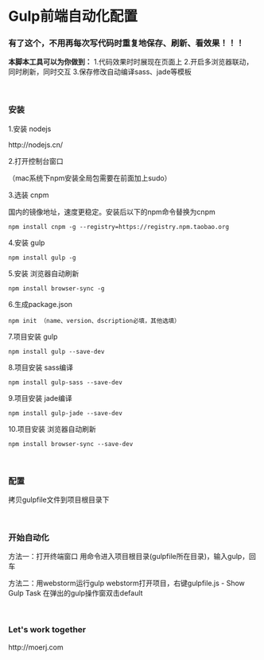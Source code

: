 # Gulp前端自动化配置

<h3>有了这个，不用再每次写代码时重复地保存、刷新、看效果！！！</h3>

<b>本脚本工具可以为你做到：</b>
	1.代码效果时时展现在页面上
	2.开启多浏览器联动，同时刷新，同时交互
	3.保存修改自动编译sass、jade等模板

<br>

<h3>安装</h3>

<p>1.安装 nodejs</p>
http://nodejs.cn/

<p>2.打开控制台窗口</p>
（mac系统下npm安装全局包需要在前面加上sudo）

<br>

<p>3.选装 cnpm</p>
国内的镜像地址，速度更稳定。安装后以下的npm命令替换为cnpm

	npm install cnpm -g --registry=https://registry.npm.taobao.org

<p>4.安装 gulp</p>

	npm install gulp -g

<p>5.安装 浏览器自动刷新</p>

	npm install browser-sync -g
	
<p>6.生成package.json</p>

	npm init （name、version、dscription必填，其他选填）


<p>7.项目安装 gulp</p>

	npm install gulp --save-dev

<p>8.项目安装 sass编译</p>

	npm install gulp-sass --save-dev

<p>9.项目安装 jade编译</p>
	
	npm install gulp-jade --save-dev

<p>10.项目安装 浏览器自动刷新</p>

	npm install browser-sync --save-dev


<br>
<h3>配置</h3>

拷贝gulpfile文件到项目根目录下


<br>
<h3>开始自动化</h3>
方法一：打开终端窗口
	用命令进入项目根目录(gulpfile所在目录)，输入gulp，回车

方法二：用webstorm运行gulp
	webstorm打开项目，右键gulpfile.js - Show Gulp Task
	在弹出的gulp操作窗双击default

<br>
<h3>Let's work together</h3>
http://moerj.com
